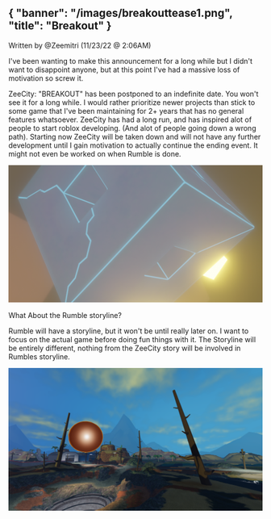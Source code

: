 {
  "banner": "/images/breakouttease1.png",
  "title": "Breakout"
}
---
Written by @Zeemitri (11/23/22 @ 2:06AM)


I've been wanting to make this announcement for a long while but I didn't want to disappoint anyone, but at this point I've had a massive loss of motivation so screw it.

ZeeCity: "BREAKOUT" has been postponed to an indefinite date. You won't see it for a long while. I would rather prioritize newer projects than stick to some game that I've been maintaining for 2+ years that has no general features whatsoever. ZeeCity has had a long run, and has inspired alot of people to start roblox developing. (And alot of people going down a wrong path). Starting now ZeeCity will be taken down and will not have any further development until I gain motivation to actually continue the ending event. It might not even be worked on when Rumble is done.

![](/images/breakouttease1.png)

What About the Rumble storyline?

Rumble will have a storyline, but it won't be until really later on. I want to focus on the actual game before doing fun things with it. The Storyline will be entirely different, nothing from the ZeeCity story will be involved in Rumbles storyline.

![](/images/rumble.png)